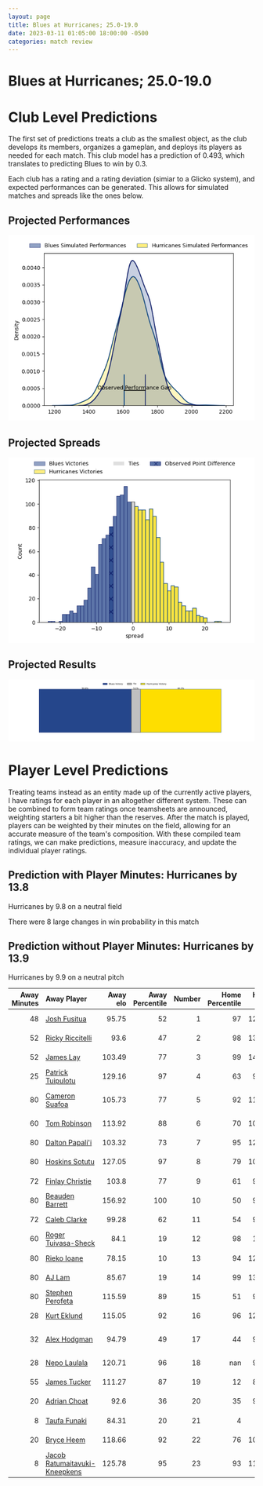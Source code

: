 ```yaml
---  
layout: page  
title: Blues at Hurricanes; 25.0-19.0  
date: 2023-03-11 01:05:00 18:00:00 -0500  
categories: match review  
---
```

# Blues at Hurricanes; 25.0-19.0

# Club Level Predictions


The first set of predictions treats a club as the smallest object, as the club develops its members, organizes a gameplan, and deploys its players as needed for each match. This club model has a prediction of 0.493, which translates to predicting Blues to win by 0.3.

Each club has a rating and a rating deviation (simiar to a Glicko system), and expected performances can be generated. This allows for simulated matches and spreads like the ones below.
## Projected Performances


![Projected Performances](plots/performances_2023-03-11-Hurricanes-Blues.png)
## Projected Spreads


![Projected Spreads](plots/spreads_2023-03-11-Hurricanes-Blues.png)
## Projected Results


![Projected Results](plots/resultbar_2023-03-11-Hurricanes-Blues.png)
# Player Level Predictions


Treating teams instead as an entity made up of the currently active players, I have ratings for each player in an altogether different system. These can be combined to form team ratings once teamsheets are announced, weighting starters a bit higher than the reserves. After the match is played, players can be weighted by their minutes on the field, allowing for an accurate measure of the team's composition. With these compiled team ratings, we can make predictions, measure inaccuracy, and update the individual player ratings.
## Prediction with Player Minutes: Hurricanes by 13.8


Hurricanes by 9.8 on a neutral field

There were 8 large changes in win probability in this match
## Prediction without Player Minutes: Hurricanes by 13.9


Hurricanes by 9.9 on a neutral pitch



|   Away Minutes | Away Player                                                                               |   Away elo |   Away Percentile |   Number |   Home Percentile |   Home elo | Home Player                                                             |   Home Minutes |
|---------------:|:------------------------------------------------------------------------------------------|-----------:|------------------:|---------:|------------------:|-----------:|:------------------------------------------------------------------------|---------------:|
|             48 | [Josh Fusitua](..//playerfiles//JoshFusitua_cleaned.md)                                   |      95.75 |                52 |        1 |                97 |     124.01 | [Xavier Numia](..//playerfiles//XavierNumia_cleaned.md)                 |             65 |
|             52 | [Ricky Riccitelli](..//playerfiles//RickyRiccitelli_cleaned.md)                           |      93.6  |                47 |        2 |                98 |     130.63 | [Dane Coles](..//playerfiles//DaneColes_cleaned.md)                     |             40 |
|             52 | [James Lay](..//playerfiles//JamesLay_cleaned.md)                                         |     103.49 |                77 |        3 |                99 |     145.49 | [Tyrel Lomax](..//playerfiles//TyrelLomax_cleaned.md)                   |             72 |
|             25 | [Patrick Tuipulotu](..//playerfiles//PatrickTuipulotu_cleaned.md)                         |     129.16 |                97 |        4 |                63 |      99.62 | [James Blackwell](..//playerfiles//JamesBlackwell_cleaned.md)           |             80 |
|             80 | [Cameron Suafoa](..//playerfiles//CameronSuafoa_cleaned.md)                               |     105.73 |                77 |        5 |                92 |     117.95 | [Isaia Walker-Leawere](..//playerfiles//IsaiaWalker-Leawere_cleaned.md) |             60 |
|             60 | [Tom Robinson](..//playerfiles//TomRobinson_cleaned.md)                                   |     113.92 |                88 |        6 |                70 |     102.19 | [Devan Flanders](..//playerfiles//DevanFlanders_cleaned.md)             |             56 |
|             80 | [Dalton Papali'i](..//playerfiles//DaltonPapali'i_cleaned.md)                             |     103.32 |                73 |        7 |                95 |     126.34 | [Du'Plessis Kirifi](..//playerfiles//Du'PlessisKirifi_cleaned.md)       |             80 |
|             80 | [Hoskins Sotutu](..//playerfiles//HoskinsSotutu_cleaned.md)                               |     127.05 |                97 |        8 |                79 |     106.04 | [Peter Lakai](..//playerfiles//PeterLakai_cleaned.md)                   |             80 |
|             72 | [Finlay Christie](..//playerfiles//FinlayChristie_cleaned.md)                             |     103.8  |                77 |        9 |                61 |      98.75 | [Cam Roigard](..//playerfiles//CamRoigard_cleaned.md)                   |             56 |
|             80 | [Beauden Barrett](..//playerfiles//BeaudenBarrett_cleaned.md)                             |     156.92 |               100 |       10 |                50 |      95.89 | [Brett Cameron](..//playerfiles//BrettCameron_cleaned.md)               |             69 |
|             72 | [Caleb Clarke](..//playerfiles//CalebClarke_cleaned.md)                                   |      99.28 |                62 |       11 |                54 |      96.86 | [Salesi Rayasi](..//playerfiles//SalesiRayasi_cleaned.md)               |             80 |
|             60 | [Roger Tuivasa-Sheck](..//playerfiles//RogerTuivasa-Sheck_cleaned.md)                     |      84.1  |                19 |       12 |                98 |     134.5  | [Jordie Barrett](..//playerfiles//JordieBarrett_cleaned.md)             |             80 |
|             80 | [Rieko Ioane](..//playerfiles//RiekoIoane_cleaned.md)                                     |      78.15 |                10 |       13 |                94 |     121.03 | [Billy Proctor](..//playerfiles//BillyProctor_cleaned.md)               |             80 |
|             80 | [AJ Lam](..//playerfiles//AJLam_cleaned.md)                                               |      85.67 |                19 |       14 |                99 |     138.33 | [Julian Savea](..//playerfiles//JulianSavea_cleaned.md)                 |             80 |
|             80 | [Stephen Perofeta](..//playerfiles//StephenPerofeta_cleaned.md)                           |     115.59 |                89 |       15 |                51 |      94.69 | [Joshua Moorby](..//playerfiles//JoshuaMoorby_cleaned.md)               |             76 |
|             28 | [Kurt Eklund](..//playerfiles//KurtEklund_cleaned.md)                                     |     115.05 |                92 |       16 |                96 |     123.67 | [Asafo Aumua](..//playerfiles//AsafoAumua_cleaned.md)                   |             40 |
|             32 | [Alex Hodgman](..//playerfiles//AlexHodgman_cleaned.md)                                   |      94.79 |                49 |       17 |                44 |      93.47 | [Pouri Rakete-Stones](..//playerfiles//PouriRakete-Stones_cleaned.md)   |             15 |
|             28 | [Nepo Laulala](..//playerfiles//NepoLaulala_cleaned.md)                                   |     120.71 |                96 |       18 |               nan |      95.03 | [Pasilio Tosi](..//playerfiles//PasilioTosi_cleaned.md)                 |              8 |
|             55 | [James Tucker](..//playerfiles//JamesTucker_cleaned.md)                                   |     111.27 |                87 |       19 |                12 |      81.01 | [Caleb Delany](..//playerfiles//CalebDelany_cleaned.md)                 |             20 |
|             20 | [Adrian Choat](..//playerfiles//AdrianChoat_cleaned.md)                                   |      92.6  |                36 |       20 |                35 |      90.17 | [TK Howden](..//playerfiles//TKHowden_cleaned.md)                       |             24 |
|              8 | [Taufa Funaki](..//playerfiles//TaufaFunaki_cleaned.md)                                   |      84.31 |                20 |       21 |                 4 |      68.5  | [Jamie Booth](..//playerfiles//JamieBooth_cleaned.md)                   |             24 |
|             20 | [Bryce Heem](..//playerfiles//BryceHeem_cleaned.md)                                       |     118.66 |                92 |       22 |                76 |     104.94 | [Aidan Morgan](..//playerfiles//AidanMorgan_cleaned.md)                 |             11 |
|              8 | [Jacob Ratumaitavuki-Kneepkens](..//playerfiles//JacobRatumaitavuki-Kneepkens_cleaned.md) |     125.78 |                95 |       23 |                93 |     119.15 | [Riley Higgins](..//playerfiles//RileyHiggins_cleaned.md)               |              4 |

